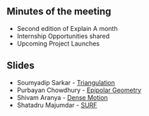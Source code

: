 ## Minutes of the meeting

- Second edition of Explain A month
- Internship Opportunities shared
- Upcoming Project Launches

## Slides

- Soumyadip Sarkar - [Triangulation]()
- Purbayan Chowdhury - [Epipolar Geometry](https://docs.google.com/presentation/d/1u0boGOqtxqJhwA8-IwB9J6Ii-1O4Wr4spN9MsFt3a2k/edit?usp=sharing)
- Shivam Aranya - [Dense Motion]()
- Shatadru Majumdar - [SURF]()
